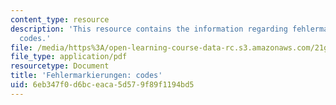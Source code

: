 ```yaml
---
content_type: resource
description: 'This resource contains the information regarding fehlermarkierungen:
  codes.'
file: /media/https%3A/open-learning-course-data-rc.s3.amazonaws.com/21g-401-german-i-fall-2008/6eb347f0d6bceaca5d579f89f1194bd5_MIT21G_401F08_essay.pdf
file_type: application/pdf
resourcetype: Document
title: 'Fehlermarkierungen: codes'
uid: 6eb347f0-d6bc-eaca-5d57-9f89f1194bd5
---
```

